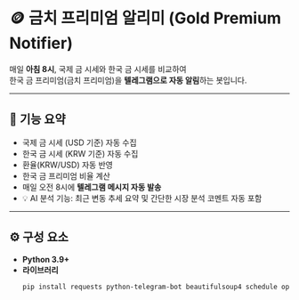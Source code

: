 # 🪙 금치 프리미엄 알리미 (Gold Premium Notifier)

매일 **아침 8시**, 국제 금 시세와 한국 금 시세를 비교하여  
한국 금 프리미엄(금치 프리미엄)을 **텔레그램으로 자동 알림**하는 봇입니다.

---

## 🚀 기능 요약

- 국제 금 시세 (USD 기준) 자동 수집  
- 한국 금 시세 (KRW 기준) 자동 수집  
- 환율(KRW/USD) 자동 반영  
- 한국 금 프리미엄 비율 계산  
- 매일 오전 8시에 **텔레그램 메시지 자동 발송**
- 💡 AI 분석 기능: 최근 변동 추세 요약 및 간단한 시장 분석 코멘트 자동 포함  

---

## ⚙️ 구성 요소

- **Python 3.9+**
- **라이브러리**  
  ```bash
  pip install requests python-telegram-bot beautifulsoup4 schedule openai
